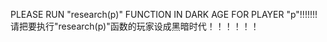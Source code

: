 PLEASE RUN "research(p)" FUNCTION IN DARK AGE FOR PLAYER "p"!!!!!!!
请把要执行"research(p)"函数的玩家设成黑暗时代！！！！！！
